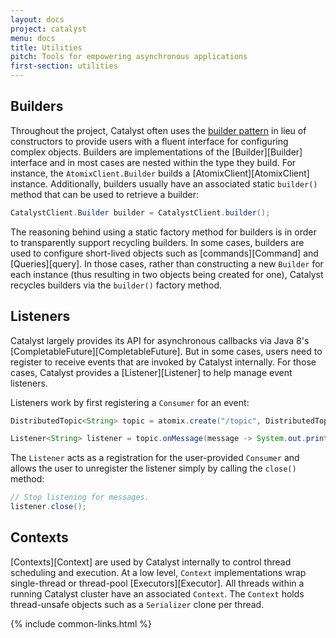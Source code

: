 ```yaml
---
layout: docs
project: catalyst
menu: docs
title: Utilities
pitch: Tools for empowering asynchronous applications
first-section: utilities
---
```


## Builders

Throughout the project, Catalyst often uses the [builder pattern](https://en.wikipedia.org/wiki/Builder_pattern) in lieu of constructors to provide users with a fluent interface for configuring complex objects. Builders are implementations of the [Builder][Builder] interface and in most cases are nested within the type they build. For instance, the `AtomixClient.Builder` builds a [AtomixClient][AtomixClient] instance. Additionally, builders usually have an associated static `builder()` method that can be used to retrieve a builder:

```java
CatalystClient.Builder builder = CatalystClient.builder();
```

The reasoning behind using a static factory method for builders is in order to transparently support recycling builders. In some cases, builders are used to configure short-lived objects such as [commands][Command] and [Queries][query]. In those cases, rather than constructing a new `Builder` for each instance (thus resulting in two objects being created for one), Catalyst recycles builders via the `builder()` factory method.

## Listeners

Catalyst largely provides its API for asynchronous callbacks via Java 8's [CompletableFuture][CompletableFuture]. But in some cases, users need to register to receive events that are invoked by Catalyst internally. For those cases, Catalyst provides a [Listener][Listener] to help manage event listeners.

Listeners work by first registering a `Consumer` for an event:

```java
DistributedTopic<String> topic = atomix.create("/topic", DistributedTopic.class).get();

Listener<String> listener = topic.onMessage(message -> System.out.println("Received " + message)).get();
```

The `Listener` acts as a registration for the user-provided `Consumer` and allows the user to unregister the listener simply by calling the `close()` method:

```java
// Stop listening for messages.
listener.close();
```

## Contexts

[Contexts][Context] are used by Catalyst internally to control thread scheduling and execution. At a low level, `Context` implementations wrap single-thread or thread-pool [Executors][Executor]. All threads within a running Catalyst cluster have an associated `Context`. The `Context` holds thread-unsafe objects such as a `Serializer` clone per thread.

{% include common-links.html %}